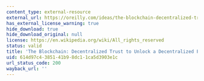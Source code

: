 ```yaml
---
content_type: external-resource
external_url: https://oreilly.com/ideas/the-blockchain-decentralized-trust-to-unlock-a-decentralized-future
has_external_license_warning: true
hide_download: true
hide_download_original: null
license: https://en.wikipedia.org/wiki/All_rights_reserved
status: valid
title: 'The Blockchain: Decentralized Trust to Unlock a Decentralized Future'
uid: 614d97c4-3851-41b9-8dc1-1ca5d3903e1c
url_status_code: 200
wayback_url: ''
---
```


